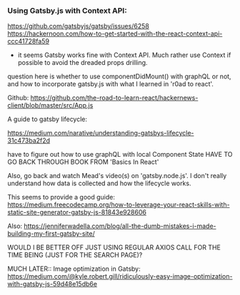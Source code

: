### Using Gatsby.js with Context API: 

https://github.com/gatsbyjs/gatsby/issues/6258
https://hackernoon.com/how-to-get-started-with-the-react-context-api-ccc41728fa59

- it seems Gatsby works fine with Context API. Much rather use Context if possible to avoid the dreaded props drilling. 

question here is whether to use componentDidMount() with graphQL or not, and how to incorporate gatsby.js with what I learned in 'r0ad to react'. 

Github: 
https://github.com/the-road-to-learn-react/hackernews-client/blob/master/src/App.js

A guide to gatsby lifecycle: 

https://medium.com/narative/understanding-gatsbys-lifecycle-31c473ba2f2d

have to figure out how to use graphQL with 
local Component State
HAVE TO GO BACK THROUGH BOOK FROM 'Basics In React'

Also, go back and watch Mead's video(s) on 'gatsby.node.js'. I don't really understand how data is collected and how the lifecycle works. 

This seems to provide a good guide: 
https://medium.freecodecamp.org/how-to-leverage-your-react-skills-with-static-site-generator-gatsby-js-81843e928606

Also: https://jenniferwadella.com/blog/all-the-dumb-mistakes-i-made-building-my-first-gatsby-site/

WOULD I BE BETTER OFF JUST USING REGULAR AXIOS CALL FOR THE TIME BEING (JUST FOR THE SEARCH PAGE)? 




MUCH LATER::
Image optimization in Gatsby: 
https://medium.com/@kyle.robert.gill/ridiculously-easy-image-optimization-with-gatsby-js-59d48e15db6e
